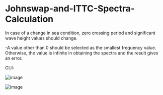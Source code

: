 # Johnswap-and-ITTC-Spectra-Calculation
In case of a change in sea condition, zero crossing period and significant wave height values should change.

-A value other than 0 should be selected as the smallest frequency value. Otherwise, the value is infinite in obtaining the spectra and the result gives an error.

GUI:

![image](https://user-images.githubusercontent.com/104154215/227079323-5c0d6ab0-8dd6-46f8-ad0b-0d9c7698b90f.png)

![image](https://user-images.githubusercontent.com/104154215/227080003-da3e1763-441a-43b1-8c23-3eb4c738fd96.png)



